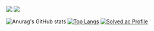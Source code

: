 <img src="https://img.shields.io/badge/4D7AA8?style=for-the-badge&logo=c%2B%2B&logoColor=white"> <img src="https://img.shields.io/badge/C%2B%2B-00599C?style=for-the-badge&logo=python&logoColor=white"/></a>

![Anurag's GitHub stats](https://github-readme-stats.vercel.app/api?username=twilightyear&show_icons=true&theme=radical)
[![Top Langs](https://github-readme-stats.vercel.app/api/top-langs/?username=twilightyear&langs_count=10&layout=compact&theme=dark)](https://github.com/twilightyear/twilightyear)﻿
[![Solved.ac Profile](http://mazassumnida.wtf/api/v2/generate_badge?boj=twilightyear)](https://solved.ac/twilightyear/)
